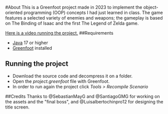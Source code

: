 #About
This is a Greenfoot project made in 2023 to implement the object-oriented programming (OOP) concepts I had just learned in class.
The game features a selected variety of enemies and weapons; the gameplay is based on The Binding of Isaac and the first The Legend of Zelda game.
[](readme_img/ingame.png)

[Here is a video running the project.](https://youtu.be/e0CvzxY39Ac "Here is a video running the project")
##Requirements
- [Java](https://www.oracle.com/mx/java/technologies/downloads/ "Java") 17 or higher
- [Greenfoot](https://www.greenfoot.org/home "Greenfoot") installed

## Running the project
- Download the source code and decompress it on a folder.
- Open the _project.greenfoot_ file with Greenfoot.
- In order to run again the project click _Tools > Recompile Scenario_ [](readme_img/recompile.png)

##Credits
Thanks to @SebastianMayG and @SantiagoGMG for working on the assets and the "final boss", and @Luisalbertochinpro12 for designing the title screen.